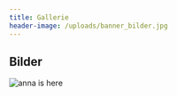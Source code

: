 ```yaml
---
title: Gallerie
header-image: /uploads/banner_bilder.jpg
---
```

## Bilder

![anna is here](/uploads/anna.jpg "image path should work with anna")
